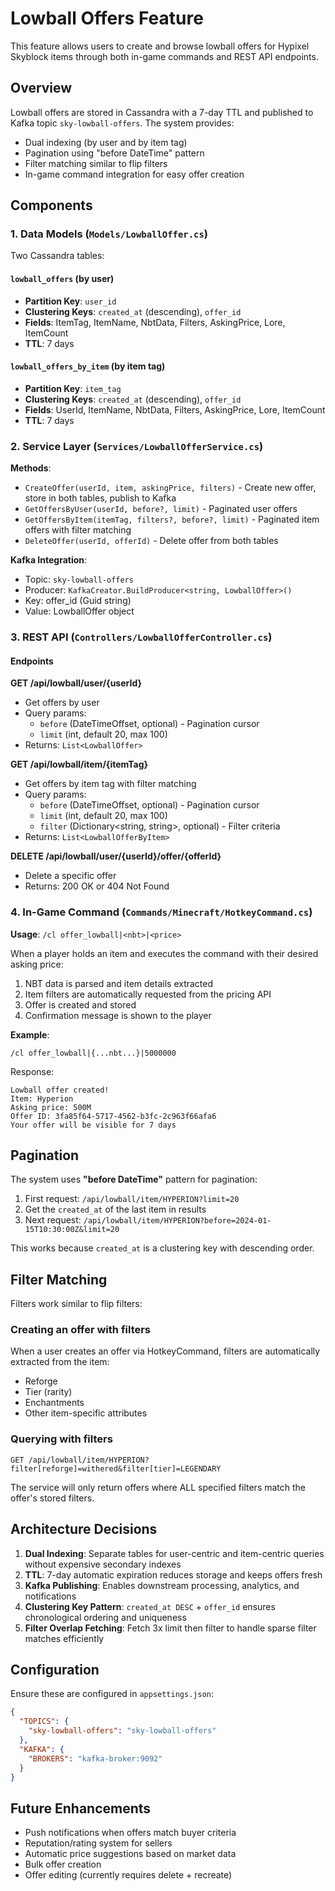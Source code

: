 # Lowball Offers Feature

This feature allows users to create and browse lowball offers for Hypixel Skyblock items through both in-game commands and REST API endpoints.

## Overview

Lowball offers are stored in Cassandra with a 7-day TTL and published to Kafka topic `sky-lowball-offers`. The system provides:
- Dual indexing (by user and by item tag)
- Pagination using "before DateTime" pattern
- Filter matching similar to flip filters
- In-game command integration for easy offer creation

## Components

### 1. Data Models (`Models/LowballOffer.cs`)

Two Cassandra tables:

#### `lowball_offers` (by user)
- **Partition Key**: `user_id`
- **Clustering Keys**: `created_at` (descending), `offer_id`
- **Fields**: ItemTag, ItemName, NbtData, Filters, AskingPrice, Lore, ItemCount
- **TTL**: 7 days

#### `lowball_offers_by_item` (by item tag)
- **Partition Key**: `item_tag`
- **Clustering Keys**: `created_at` (descending), `offer_id`
- **Fields**: UserId, ItemName, NbtData, Filters, AskingPrice, Lore, ItemCount
- **TTL**: 7 days

### 2. Service Layer (`Services/LowballOfferService.cs`)

**Methods**:
- `CreateOffer(userId, item, askingPrice, filters)` - Create new offer, store in both tables, publish to Kafka
- `GetOffersByUser(userId, before?, limit)` - Paginated user offers
- `GetOffersByItem(itemTag, filters?, before?, limit)` - Paginated item offers with filter matching
- `DeleteOffer(userId, offerId)` - Delete offer from both tables

**Kafka Integration**:
- Topic: `sky-lowball-offers`
- Producer: `KafkaCreator.BuildProducer<string, LowballOffer>()`
- Key: offer_id (Guid string)
- Value: LowballOffer object

### 3. REST API (`Controllers/LowballOfferController.cs`)

#### Endpoints

**GET /api/lowball/user/{userId}**
- Get offers by user
- Query params:
  - `before` (DateTimeOffset, optional) - Pagination cursor
  - `limit` (int, default 20, max 100)
- Returns: `List<LowballOffer>`

**GET /api/lowball/item/{itemTag}**
- Get offers by item tag with filter matching
- Query params:
  - `before` (DateTimeOffset, optional) - Pagination cursor
  - `limit` (int, default 20, max 100)
  - `filter` (Dictionary<string, string>, optional) - Filter criteria
- Returns: `List<LowballOfferByItem>`

**DELETE /api/lowball/user/{userId}/offer/{offerId}**
- Delete a specific offer
- Returns: 200 OK or 404 Not Found

### 4. In-Game Command (`Commands/Minecraft/HotkeyCommand.cs`)

**Usage**: `/cl offer_lowball|<nbt>|<price>`

When a player holds an item and executes the command with their desired asking price:
1. NBT data is parsed and item details extracted
2. Item filters are automatically requested from the pricing API
3. Offer is created and stored
4. Confirmation message is shown to the player

**Example**:
```
/cl offer_lowball|{...nbt...}|5000000
```

Response:
```
Lowball offer created!
Item: Hyperion
Asking price: 500M
Offer ID: 3fa85f64-5717-4562-b3fc-2c963f66afa6
Your offer will be visible for 7 days
```

## Pagination

The system uses **"before DateTime"** pattern for pagination:

1. First request: `/api/lowball/item/HYPERION?limit=20`
2. Get the `created_at` of the last item in results
3. Next request: `/api/lowball/item/HYPERION?before=2024-01-15T10:30:00Z&limit=20`

This works because `created_at` is a clustering key with descending order.

## Filter Matching

Filters work similar to flip filters:

### Creating an offer with filters
When a user creates an offer via HotkeyCommand, filters are automatically extracted from the item:
- Reforge
- Tier (rarity)
- Enchantments
- Other item-specific attributes

### Querying with filters
```
GET /api/lowball/item/HYPERION?filter[reforge]=withered&filter[tier]=LEGENDARY
```

The service will only return offers where ALL specified filters match the offer's stored filters.

## Architecture Decisions

1. **Dual Indexing**: Separate tables for user-centric and item-centric queries without expensive secondary indexes
2. **TTL**: 7-day automatic expiration reduces storage and keeps offers fresh
3. **Kafka Publishing**: Enables downstream processing, analytics, and notifications
4. **Clustering Key Pattern**: `created_at DESC` + `offer_id` ensures chronological ordering and uniqueness
5. **Filter Overlap Fetching**: Fetch 3x limit then filter to handle sparse filter matches efficiently

## Configuration

Ensure these are configured in `appsettings.json`:

```json
{
  "TOPICS": {
    "sky-lowball-offers": "sky-lowball-offers"
  },
  "KAFKA": {
    "BROKERS": "kafka-broker:9092"
  }
}
```

## Future Enhancements

- Push notifications when offers match buyer criteria
- Reputation/rating system for sellers
- Automatic price suggestions based on market data
- Bulk offer creation
- Offer editing (currently requires delete + recreate)
